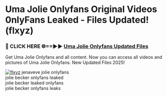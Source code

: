 # Uma Jolie Onlyfans Original Videos 0nlyFans Leaked - Files Updated! (flxyz)

<h3>🔴 CLICK HERE 🌐==►► <a href="https://tinyurl.com/brd5kh86" rel="nofollow">Uma Jolie Onlyfans Updated Files</a></h3>

Get Uma Jolie Onlyfans and all content. Now you can access all videos and pictures of Uma Jolie Onlyfans. New Updated Files 2025!

[![flxyz](https://i.imgur.com/K7sEzmb.gif)](https://tinyurl.com/brd5kh86)
jenaveve jolie onlyfans<br>
jolie becker onlyfans leaked<br>
jolie becker leaked onlyfans<br>
jolie becker onlyfans leaks